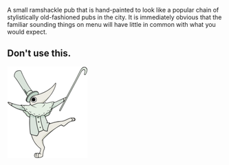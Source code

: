 A small ramshackle pub that is hand-painted to look like a popular chain of
stylistically old-fashioned pubs in the city. It is immediately obvious that
the familiar sounding things on menu will have little in common with what you
would expect.

## Don't use this.

![Fool!](xclbr.png)
